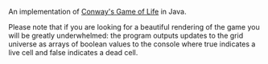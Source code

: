 An implementation of [Conway's Game of Life](https://en.wikipedia.org/wiki/Conway's_Game_of_Life) in Java.

Please note that if you are looking for a beautiful rendering of the game you will be greatly underwhelmed:
the program outputs updates to the grid universe as arrays of boolean values to the console 
where true indicates a live cell and false indicates a dead cell.


